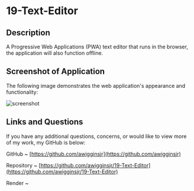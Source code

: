 # 19-Text-Editor

## Description

A Progressive Web Applications (PWA) text editor that runs in the browser, the application will also function offline.

## Screenshot of Application

The following image demonstrates the web application's appearance and functionality:

![screenshot]()

## Links and Questions

If you have any additional questions, concerns, or would like to view more of my work, my GitHub is below:

GitHub ~ [https://github.com/awigginsjr](https://github.com/awigginsjr)

Repository ~ [https://github.com/awigginsjr/19-Text-Editor](https://github.com/awigginsjr/19-Text-Editor)

Render ~ []()
